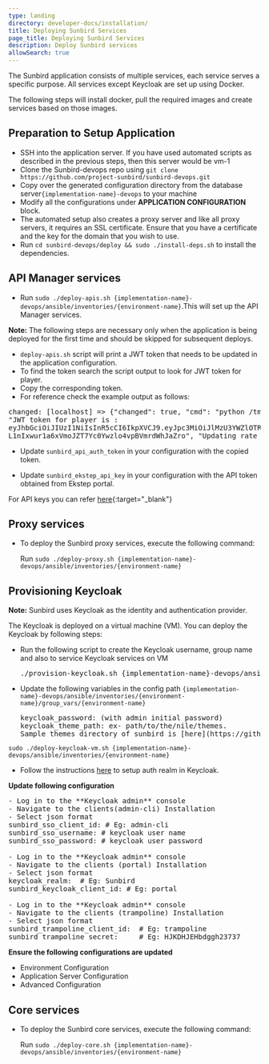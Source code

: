 ```yaml
---
type: landing
directory: developer-docs/installation/
title: Deploying Sunbird Services
page_title: Deploying Sunbird Services
description: Deploy Sunbird services
allowSearch: true
---
```


The Sunbird application consists of multiple services, each service serves a specific purpose. All services except Keycloak are set up using Docker. 

The following steps will install docker, pull the required images and create services based on those images.

## Preparation to Setup Application

- SSH into the application server. If you have used automated scripts as described in the previous steps, then this server would be vm-1
- Clone the Sunbird-devops repo using `git clone https://github.com/project-sunbird/sunbird-devops.git`
- Copy over the generated configuration directory from the database server`{implementation-name}-devops` to your machine
- Modify all the configurations under **APPLICATION CONFIGURATION** block.
- The automated setup also creates a proxy server and like all proxy servers, it requires an SSL certificate. Ensure that you have a certificate and the key for the domain that you wish to use.
- Run `cd sunbird-devops/deploy && sudo ./install-deps.sh` to install the dependencies.

## API Manager services

- Run `sudo ./deploy-apis.sh {implementation-name}-devops/ansible/inventories/{environment-name}`.This will set up the API Manager services.

**Note:** The following steps are necessary only when the application is being deployed for the first time and should be skipped for subsequent deploys.

- `deploy-apis.sh` script will print a JWT token that needs to be updated in the application configuration. 
- To find the token search the script output to look for JWT token for player.
- Copy the corresponding token. 
- For reference check the example output as follows:

<pre>
changed: [localhost] => {"changed": true, "cmd": "python /tmp/kong-api-scripts/kong_consumers.py /tmp/kong_consumers.json....
"JWT token for player is :                            
eyJhbGciOiJIUzI1NiIsInR5cCI6IkpXVCJ9.eyJpc3MiOiJlMzU3YWZlOTRmMjA0YjQxODZjNzNmYzQyMTZmZDExZSJ9.
L1nIxwur1a6xVmoJZT7Yc0Ywzlo4vpBVmrdWhJaZro", "Updating rate_limit for consumer player for API cr......"]}
</pre>

- Update `sunbird_api_auth_token` in your configuration with the copied token.

- Update `sunbird_ekstep_api_key` in your configuration with the API token obtained from Ekstep portal. 

For API keys you can refer [here](developer-docs/installation/medium_scale_deploy#api-keys){:target="_blank"}

## Proxy services

- To deploy the Sunbird proxy services, execute the following command:

  Run `sudo ./deploy-proxy.sh {implementation-name}-devops/ansible/inventories/{environment-name}`

## Provisioning Keycloak 

**Note:** Sunbird uses Keycloak as the identity and authentication provider. 

The Keycloak is deployed on a virtual machine (VM). You can deploy the Keycloak by following steps:

- Run the following script to create the Keycloak username, group name and also to service Keycloak services on VM

  <pre>
  ./provision-keycloak.sh {implementation-name}-devops/ansible/inventories/{environment-name}
  </pre>

- Update the following variables in the config path `{implementation-name}-devops/ansible/inventories/{environment-name}/group_vars/{environment-name}`  

  <pre>
  keycloak_password: (with admin initial password)
  keycloak_theme_path: ex- path/to/the/nile/themes. 
  Sample themes directory of sunbird is [here](https://github.com/project-sunbird/sunbird-devops/tree/master/ansible/artifacts){:target="_blank"}
  </pre>

`sudo ./deploy-keycloak-vm.sh {implementation-name}-devops/ansible/inventories/{environment-name}`


- Follow the instructions [here](developer-docs/installation/keycloak_realm_configuration) to setup auth realm in Keycloak.


 **Update following configuration** 

<pre>
- Log in to the **Keycloak admin** console
- Navigate to the clients(admin-cli) Installation
- Select json format
sunbird_sso_client_id: # Eg: admin-cli
sunbird_sso_username: # keycloak user name
sunbird_sso_password: # keycloak user password

- Log in to the **Keycloak admin** console
- Navigate to the clients (portal) Installation
- Select json format
keycloak_realm:  # Eg: Sunbird
sunbird_keycloak_client_id: # Eg: portal

- Log in to the **Keycloak admin** console
- Navigate to the clients (trampoline) Installation
- Select json format
sunbird_trampoline_client_id:  # Eg: trampoline
sunbird_trampoline_secret:     # Eg: HJKDHJEHbdggh23737
</pre>

  **Ensure the following configurations are updated** 

- Environment Configuration
- Application Server Configuration
- Advanced Configuration

## Core services

- To deploy the Sunbird core services, execute the following command:

  Run `sudo ./deploy-core.sh {implementation-name}-devops/ansible/inventories/{environment-name}`
  
